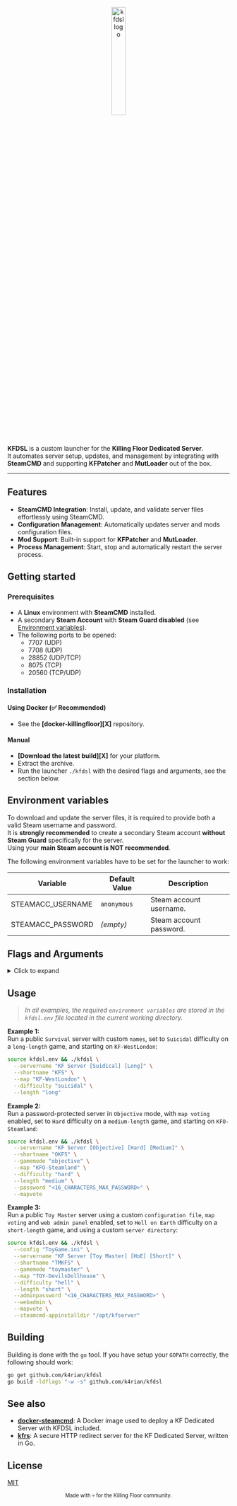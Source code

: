 <p align="center">
 <img alt="kfdsl logo" src="https://raw.githubusercontent.com/K4rian/kfdsl/refs/heads/assets/icons/logo-kfdsl.svg" width="25%" align="center">
</p>

**KFDSL** is a custom launcher for the **Killing Floor Dedicated Server**.<br>
It automates server setup, updates, and management by integrating with **SteamCMD** and supporting **KFPatcher** and **MutLoader** out of the box.<br>

---

## Features
- **SteamCMD Integration**: Install, update, and validate server files effortlessly using SteamCMD.
- **Configuration Management**: Automatically updates server and mods configuration files.
- **Mod Support**: Built-in support for **KFPatcher** and **MutLoader**.
- **Process Management**: Start, stop and automatically restart the server process.

## Getting started
### Prerequisites
- A **Linux** environment with **SteamCMD** installed.
- A secondary **Steam Account** with **Steam Guard disabled** (see <a href="#environment-variables">Environment variables</a>).
- The following ports to be opened:
  - 7707 (UDP)
  - 7708 (UDP)
  - 28852 (UDP/TCP)
  - 8075 (TCP)
  - 20560 (TCP/UDP)

### Installation
#### Using Docker (✅ **Recommended**)
- See the __[docker-killingfloor][X]__ repository.

#### Manual
- __[Download the latest build][X]__ for your platform.
- Extract the archive.
- Run the launcher `./kfdsl` with the desired flags and arguments, see the section below.


## Environment variables
To download and update the server files, it is required to provide both a valid Steam username and password.  
It is **strongly recommended** to create a secondary Steam account **without Steam Guard** specifically for the server.  
Using your **main Steam account is NOT recommended**.

The following environment variables have to be set for the launcher to work:

Variable               | Default Value                     | Description
---                    | ---                               | ---
STEAMACC_USERNAME      | `anonymous`                       | Steam account username. 
STEAMACC_PASSWORD      | *(empty)*                         | Steam account password.

## Flags and Arguments
<details>
<summary>Click to expand</summary>

Flag                     | Default Argument Value          | Description
---                      | ---                             | ---
--config                 | `KillingFloor.ini`              | Server configuration file. 
--servername             | `KF Server`                     | Name of the server. 
--shortname              | `KFS`                           | Short name (alias) for the server. 
--port                   | `7707`                          | Game server port. 
--webadminport           | `8075`                          | Web admin panel port. 
--gamespyport            | `7717`                          | GameSpy query port. 
--gamemode               | `survival`                      | Game mode (`survival, objective, toymaster`). 
--map                    | `KF-BioticsLab`                 | Map to start the server on. 
--difficulty             | `hard`                          | Game difficulty level (`easy, normal, hard, suicidal, hell`). 
--length                 | `medium`                        | Game length (`short, medium, long`). 
--friendlyfire           | `0.0`                           | Friendly fire multiplier (`0.0` = off, `1.0` = full damage). 
--maxplayers             | `6`                             | Maximum number of players. 
--maxspectators          | `6`                             | Maximum number of spectators. 
--password               | *(empty)*                       | Server Password (`empty` = no password). 
--region                 | `1`                             | Server region. 
--adminname              | *(empty)*                       | Administrator name. 
--adminmail              | *(empty)*                       | Administrator email address. 
--adminpassword          | *(empty)*                       | Administrator password. 
--motd                   | *(empty)*                       | Message of the day. 
--specimentype           | `default`                       | ZEDs type (`default, summer, halloween, christmas`). 
--mutators               | *(empty)*                       | Command-line mutators list. 
--servermutators         | *(empty)*                       | Server-side mutators list (`ServerActors`). 
--redirecturl            | *(empty)*                       | URL for fast download redirection. 
--maplist                | `all`                           | List of available maps for the current game separated by a comma (`all` = all available maps). 
--webadmin               | `unset` *(disabled)*            | Enable the web admin panel. 
--mapvote                | `unset` *(disabled)*            | Enable map voting. 
--mapvote-repeatlimit    | `1`                             | Number of maps to be played before a repeat. 
--adminpause             | `unset` *(disabled)*            | Allow administrators to pause the game. 
--noweaponthrow          | `unset` *(disabled)*            | Prevent weapons from being thrown on the ground. 
--noweaponshake          | `unset` *(disabled)*            | Disable weapon shake effect. 
--thirdperson            | `unset` *(disabled)*            | Enable third-person view (F4). 
--lowgore                | `unset` *(disabled)*            | Disable gore system (no dismemberment). 
--uncap                  | `unset` *(disabled)*            | Uncap the framerate (requires client-side tweaks too). 
--unsecure               | `unset` *(disabled)*            | Start the server without Valve Anti-Cheat (VAC). 
--nosteam                | `unset` *(disabled)*            | Bypass SteamCMD and start the server immediately. 
--novalidate             | `unset` *(disabled)*            | Skip server files integrity check. 
--autorestart            | `unset` *(disabled)*            | Automatically restart the server if it crashes. 
--mutloader              | `unset` *(disabled)*            | Enable MutLoader (inline mutator). 
--kfpatcher              | `unset` *(disabled)*            | Enable KFPatcher (server mutator). 
--hideperks              | `unset` *(disabled)*            | KFPatcher: Hide perks. 
--nozedtime              | `unset` *(disabled)*            | KFPatcher: Disable ZED Time (slow-motion). 
--buyeverywhere          | `unset` *(disabled)*            | KFPatcher: Allow buying weapons anywhere. 
--alltraders             | `unset` *(disabled)*            | KFPatcher: Keep all traders open. 
--alltraders-message     | `"^wAll traders are ^ropen^w!"` | KFPatcher: Message displayed when all traders are open. 
--log-to-file            | `unset` *(disabled)*            | Enable logging to a file. 
--log-level              | `info`                          | Logging level (`info, debug, warn, error`). 
--log-file               | `./kfdsl.log`                   | Path to the log file. 
--log-file-format        | `text`                          | Format of the log file (`text, json`). 
--log-max-size           | `10`                            | Maximum log file size in MB. 
--log-max-backups        | `5`                             | Maximum number of old log files to retain. 
--log-max-age            | `28`                            | Maximum log file age in days. 
--steamcmd-root          | `$HOME/steamcmd`                | SteamCMD root directory.
--steamcmd-appinstalldir | `$HOME/gameserver`              | Server root directory.

> **All flags can also be set using environment variables.**<br>
> For example, `--config` can be set using the `KF_CONFIG` environment variable.<br>
> **Note**: All environment variables must be prefixed with `KF_`, except for `STEAMCMD_ROOT` and `STEAMCMD_APPINSTALLDIR`, which do not use a prefix.
</details>

## Usage
> *In all examples, the required `environment variables` are stored in the `kfdsl.env` file located in the current working directory.*

__Example 1:__<br>
Run a public `Survival` server with custom `names`, set to `Suicidal` difficulty on a `long-length` game, and starting on `KF-WestLondon`: 
```bash
source kfdsl.env && ./kfdsl \
  --servername "KF Server [Suidical] [Long]" \
  --shortname "KFS" \
  --map "KF-WestLondon" \
  --difficulty "suicidal" \
  --length "long"
```

__Example 2:__<br>
Run a password-protected server in `Objective` mode, with `map voting` enabled, set to `Hard` difficulty on a `medium-length` game, and starting on `KFO-Steamland`:
```bash
source kfdsl.env && ./kfdsl \
  --servername "KF Server [Objective] [Hard] [Medium]" \
  --shortname "OKFS" \
  --gamemode "objective" \
  --map "KFO-Steamland" \
  --difficulty "hard" \
  --length "medium" \
  --password "<16_CHARACTERS_MAX_PASSWORD>" \
  --mapvote
```

__Example 3:__<br />
Run a public `Toy Master` server using a custom `configuration file`, `map voting` and `web admin panel` enabled, set to `Hell on Earth` difficulty on a `short-length` game, and using a custom `server directory`:
```bash
source kfdsl.env && ./kfdsl \
  --config "ToyGame.ini" \
  --servername "KF Server [Toy Master] [HoE] [Short]" \
  --shortname "TMKFS" \
  --gamemode "toymaster" \
  --map "TOY-DevilsDollhouse" \
  --difficulty "hell" \
  --length "short" \
  --adminpassword "<16_CHARACTERS_MAX_PASSWORD>" \
  --webadmin \
  --mapvote \
  --steamcmd-appinstalldir "/opt/kfserver"
```

## Building
Building is done with the `go` tool. If you have setup your `GOPATH` correctly, the following should work:
```bash
go get github.com/k4rian/kfdsl
go build -ldflags "-w -s" github.com/k4rian/kfdsl
```

## See also
- **[docker-steamcmd][5]**: A Docker image used to deploy a KF Dedicated Server with KFDSL included.
- **[kfrs][6]**: A secure HTTP redirect server for the KF Dedicated Server, written in Go.

## License
[MIT][7]

<p align="center"><small>Made with 💀 for the Killing Floor community.</small></p>

[1]: https://github.com/K4rian/kfdsl "Killing Floor Dedicated Server Launcher (KFDSL)"
[2]: https://hub.docker.com/_/debian "Debian Docker Image on Docker Hub"
[3]: https://github.com/K4rian/docker-killingfloor/blob/main/Dockerfile "Latest Dockerfile"
[4]: https://github.com/K4rian/docker-killingfloor/tree/main/compose "Compose Files"
[5]: https://github.com/K4rian/docker-steamcmd "SteamCMD Docker Image"
[6]: https://github.com/K4rian/kfrs "Killing Floor Redirect Server (KFRS)"
[7]: https://github.com/K4rian/docker-killingfloor/blob/main/LICENSE